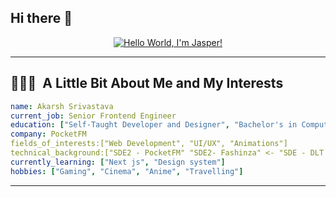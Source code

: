 ## Hi there 👋

<div align="center">

[![Hello World, I'm Jasper!](https://user-images.githubusercontent.com/74038190/225813708-98b745f2-7d22-48cf-9150-083f1b00d6c9.gif)](https://github.com/akarshs27)
</div>

---

<h2> 👨🏻‍💻 &nbsp;A Little Bit About Me and My Interests</h2>

```yaml
name: Akarsh Srivastava
current_job: Senior Frontend Engineer
education: ["Self-Taught Developer and Designer", "Bachelor's in Computer Science"]
company: PocketFM
fields_of_interests:["Web Development", "UI/UX", "Animations"]
technical_background:["SDE2 - PocketFM" "SDE2- Fashinza" <- "SDE - DLT LABS"]
currently_learning: ["Next js", "Design system"]
hobbies: ["Gaming", "Cinema", "Anime", "Travelling"]
```
  
---  
